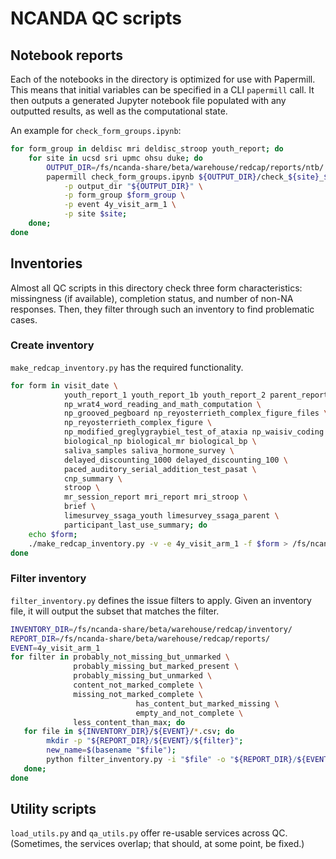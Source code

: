 # NCANDA QC scripts

## Notebook reports

Each of the notebooks in the directory is optimized for use with Papermill. This means that initial variables can be specified in a CLI `papermill` call. It then outputs a generated Jupyter notebook file populated with any outputted results, as well as the computational state.

An example for `check_form_groups.ipynb`:

```bash
for form_group in deldisc mri deldisc_stroop youth_report; do 
    for site in ucsd sri upmc ohsu duke; do
        OUTPUT_DIR=/fs/ncanda-share/beta/warehouse/redcap/reports/ntb/
        papermill check_form_groups.ipynb ${OUTPUT_DIR}/check_${site}_${form_group}.ipynb \
            -p output_dir "${OUTPUT_DIR}" \
            -p form_group $form_group \
            -p event 4y_visit_arm_1 \
            -p site $site; 
    done;
done
```

## Inventories

Almost all QC scripts in this directory check three form characteristics: missingness (if available), completion status, and number of non-NA responses. Then, they filter through such an inventory to find problematic cases.

### Create inventory

`make_redcap_inventory.py` has the required functionality.

```bash
for form in visit_date \
            youth_report_1 youth_report_1b youth_report_2 parent_report \
            np_wrat4_word_reading_and_math_computation \
            np_grooved_pegboard np_reyosterrieth_complex_figure_files \
            np_reyosterrieth_complex_figure \
            np_modified_greglygraybiel_test_of_ataxia np_waisiv_coding \
            biological_np biological_mr biological_bp \
            saliva_samples saliva_hormone_survey \
            delayed_discounting_1000 delayed_discounting_100 \
            paced_auditory_serial_addition_test_pasat \
            cnp_summary \
            stroop \
            mr_session_report mri_report mri_stroop \
            brief \
            limesurvey_ssaga_youth limesurvey_ssaga_parent \
            participant_last_use_summary; do 
    echo $form; 
    ./make_redcap_inventory.py -v -e 4y_visit_arm_1 -f $form > /fs/ncanda-share/beta/warehouse/redcap/${form}.csv; 
done
```

### Filter inventory

`filter_inventory.py` defines the issue filters to apply. Given an inventory file, it will output the subset that matches the filter.

```bash
INVENTORY_DIR=/fs/ncanda-share/beta/warehouse/redcap/inventory/
REPORT_DIR=/fs/ncanda-share/beta/warehouse/redcap/reports/
EVENT=4y_visit_arm_1
for filter in probably_not_missing_but_unmarked \
              probably_missing_but_marked_present \
              probably_missing_but_unmarked \
              content_not_marked_complete \
              missing_not_marked_complete \
							has_content_but_marked_missing \
							empty_and_not_complete \
              less_content_than_max; do
   for file in ${INVENTORY_DIR}/${EVENT}/*.csv; do
        mkdir -p "${REPORT_DIR}/${EVENT}/${filter}";
        new_name=$(basename "$file");
        python filter_inventory.py -i "$file" -o "${REPORT_DIR}/${EVENT}/${filter}/${new_name}" $filter;
   done; 
done
```

## Utility scripts

`load_utils.py` and `qa_utils.py` offer re-usable services across QC. (Sometimes, the services overlap; that should, at some point, be fixed.)
